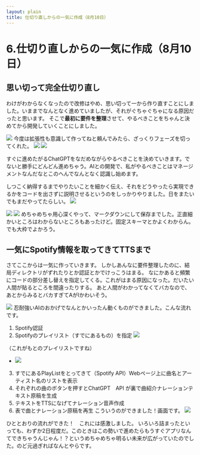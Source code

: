 ```yaml
---
layout: plain
title: 仕切り直しからの一気に作成（8月10日）
---
```


# 6.仕切り直しからの一気に作成（8月10日）
## 思い切って完全仕切り直し
  わけがわからなくなったので改修はやめ、思い切って一から作り直すことにしました。いままでなんとなく進めていましたが、それがぐちゃぐちゃになる原因だったと思います。
  そこで<b>最初に要件を整理</b>させて、やるべきことをちゃんと決めてから開発していくことにしました。

  ![](images/06_dev3-2025-10-13-10-02-11.png)
  今度は拡張性も意識して作ってねと頼んでみたら、ざっくりフェーズを切ってくれた。
  ![](images/06_dev3-2025-10-13-10-19-20.png)
  ![](images/06_dev3-2025-10-13-10-20-08.png)
 
  すぐに進めたがるChatGPTをなだめながらやるべきことを決めていきます。でないと勝手にどんどん進めちゃう。AIとの開発で、私がやるべきことはマネージメントなんだなとこのへんでなんとなく認識し始めます。
 
  しつこく納得するまでやりたいことを細かく伝え、それをどうやったら実現できるかをコードを出さずに説明させるというのをしっかりやりました。日をまたいでもまだやってたらしい。
 ![](images/06_dev3-2025-10-13-10-49-05.png)

  ![](images/06_dev3-2025-10-13-10-49-55.png)
  ![](images/06_dev3-2025-10-13-10-50-27.png)
  めちゃめちゃ用心深くやって、マークダウンにして保存までした。正直細かいところはわからないところもあったけど。固定スキーマとかよくわからん。でも大枠でよかろう。


## 一気にSpotify情報を取ってきてTTSまで
 さてここからは一気に作っていきます。
 しかしあんなに要件整理したのに、結局ディレクトリがずれたりとか認証とかでけっこうはまる。
 なにかあると頻繁にコードの部分差し替えを指定してくる。これがはまる原因になった。だいたい人間が貼るところを間違ったりする。
 あと人間がわかってなくてバカなので、あとからみるとバカすぎてAがIかわいそう。

 ![](images/06_dev3-2025-10-13-11-03-09.png)
 忍耐強いAIのおかげでなんとかいったん動くものができました。こんな流れです。
 1. Spotify認証
 2. Spotifyのプレイリスト（すでにあるもの）を指定
 ![](images/06_dev3-2025-10-12-21-09-42.png)

 （これがもとのプレイリストですね）
 - ![](images/06_dev3-2025-10-12-21-10-21.png)

  3. すでにあるPlayListをとってきて（Spotify API）Webページ上に曲名とアーティスト名のリストを表示
 4. それぞれの曲のボタンを押すとChatGPT　API が裏で曲紹介ナレーションテキスト原稿を生成
 5. テキストをTTSになげてナレーション音声作成
 6. 表で曲とナレーション原稿を再生
   こういうのができました！画面です。
 ![](images/06_dev3-2025-10-12-21-09-57.png)

 ひととおりの流れができた！　これには感激しました。
 いろいろ詰まったといっても、わずか2日程度だ。このときはこの勢いで進めたらもうすぐアプリなんてできちゃうんじゃん！？というめちゃめちゃ明るい未来が広がっていたのでした。のど元過ぎればなんとやらです。
